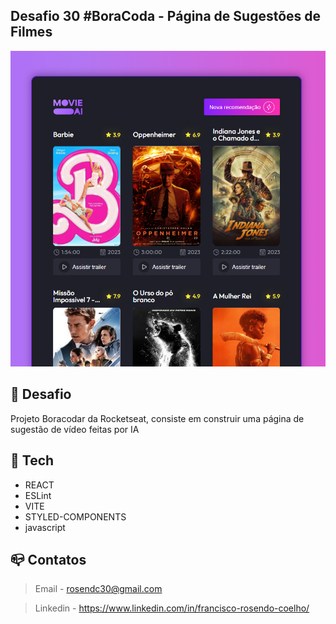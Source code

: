 ## Desafio 30 #BoraCoda - Página de Sugestões de Filmes 

![Preview](./.github/.preview.png)

## :dart:  Desafio

Projeto Boracodar da Rocketseat, consiste em construir uma página de sugestão de vídeo feitas por IA 

## :nut_and_bolt: Tech

* REACT
* ESLint
* VITE
* STYLED-COMPONENTS 
* javascript

## :mailbox_closed: Contatos

> Email - rosendc30@gmail.com

> Linkedin - https://www.linkedin.com/in/francisco-rosendo-coelho/
